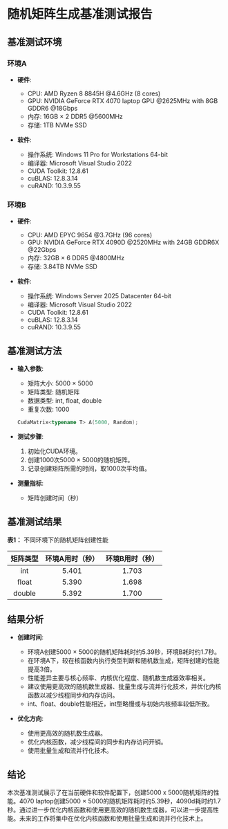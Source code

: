 # 随机矩阵生成基准测试报告

## 基准测试环境

### 环境A

- **硬件**:
  - CPU: AMD Ryzen 8 8845H @4.6GHz (8 cores)
  - GPU: NVIDIA GeForce RTX 4070 laptop GPU @2625MHz with 8GB GDDR6 @18Gbps
  - 内存: 16GB $\times$ 2 DDR5 @5600MHz
  - 存储: 1TB NVMe SSD

- **软件**:
  - 操作系统: Windows 11 Pro for Workstations 64-bit
  - 编译器: Microsoft Visual Studio 2022
  - CUDA Toolkit: 12.8.61
  - cuBLAS: 12.8.3.14
  - cuRAND: 10.3.9.55

### 环境B

- **硬件**:
  - CPU: AMD EPYC 9654 @3.7GHz (96 cores)
  - GPU: NVIDIA GeForce RTX 4090D @2520MHz with 24GB GDDR6X @22Gbps
  - 内存: 32GB $\times$ 6 DDR5 @4800MHz
  - 存储: 3.84TB NVMe SSD

- **软件**:
  - 操作系统: Windows Server 2025 Datacenter 64-bit
  - 编译器: Microsoft Visual Studio 2022
  - CUDA Toolkit: 12.8.61
  - cuBLAS: 12.8.3.14
  - cuRAND: 10.3.9.55

## 基准测试方法

- **输入参数**:
  - 矩阵大小: 5000 $\times$ 5000
  - 矩阵类型: 随机矩阵
  - 数据类型: int, float, double
  - 重复次数: 1000

  ```cpp
  CudaMatrix<typename T> A(5000, Random);
  ```

- **测试步骤**:
  1. 初始化CUDA环境。
  2. 创建1000次5000 $\times$ 5000的随机矩阵。
  3. 记录创建矩阵所需的时间，取1000次平均值。

- **测量指标**:
  - 矩阵创建时间（秒）

## 基准测试结果

**表1：** 不同环境下的随机矩阵创建性能

| **矩阵类型** | **环境A用时（秒）** | **环境B用时（秒）** |
| :---: | :---: | :---: |
| int | 5.401 | 1.703 |
| float | 5.390 | 1.698 |
| double | 5.392 | 1.700 |

## 结果分析

- **创建时间**:
  - 环境A创建5000 $\times$ 5000的随机矩阵耗时约5.39秒，环境B耗时约1.7秒。
  - 在环境A下，较在核函数内执行类型判断和随机数生成，矩阵创建的性能提高3倍。
  - 性能差异主要与核心频率、内核优化程度、随机数生成器效率相关。  
  - 建议使用更高效的随机数生成器、批量生成与流并行化技术，并优化内核函数以减少线程同步和内存访问。  
  - int、float、double性能相近，int型略慢或与初始内核频率较低所致。

- **优化方向**:
  - 使用更高效的随机数生成器。
  - 优化内核函数，减少线程间的同步和内存访问开销。
  - 使用批量生成和流并行化技术。

## 结论

本次基准测试展示了在当前硬件和软件配置下，创建5000 x 5000随机矩阵的性能。4070 laptop创建5000 $\times$ 5000的随机矩阵耗时约5.39秒，4090d耗时约1.7秒。通过进一步优化内核函数和使用更高效的随机数生成器，可以进一步提高性能。未来的工作将集中在优化内核函数和使用批量生成和流并行化技术上。
